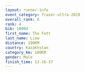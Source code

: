 ```yaml
---
layout: runner-info 
event_category: fraser-ultra-2019 
overall_rank: 6
rank: 4
bib: 10004
first_name: Tho Fatt
last_name: Liew
distance: 100KM
country: Kazakhstan
category_km: 100KM
gender: Male
finish_time: 13-16-37
---
```


